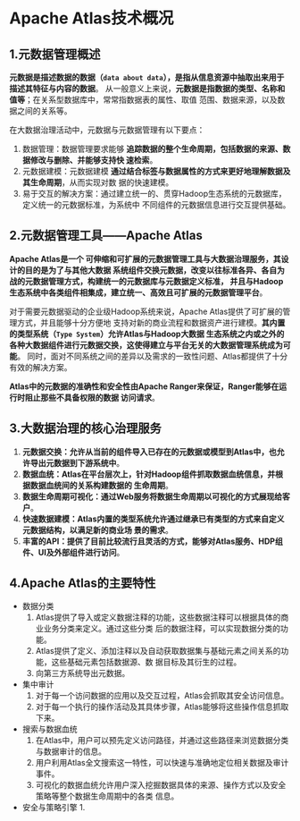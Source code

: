 Apache Atlas技术概况
===================================================================================
## 1.元数据管理概述
**元数据是描述数据的数据（`data about data`），是指从信息资源中抽取出来用于描述其特征与内容的数据**。
从一般意义上来说，**元数据是指数据的类型、名称和值等**；在关系型数据库中，常常指数据表的属性、取值
范围、数据来源，以及数据之间的关系等。

在大数据治理活动中，元数据与元数据管理有以下要点：
1. 数据管理：数据管理要求能够 **追踪数据的整个生命周期，包括数据的来源、数据修改与删除、并能够支持快
速检索**。
2. 元数据建模：元数据建模 **通过结合标签与数据属性的方式来更好地理解数据及其生命周期**，从而实现对数
据的快速建模。
3. 易于交互的解决方案：通过建立统一的、贯穿Hadoop生态系统的元数据库，定义统一的元数据标准，为系统中
不同组件的元数据信息进行交互提供基础。

## 2.元数据管理工具——Apache Atlas
**Apache Atlas是一个 可伸缩和可扩展的元数据管理工具与大数据治理服务，其设计的目的是为了与其他大数据
系统组件交换元数据，改变以往标准各异、各自为战的元数据管理方式，构建统一的元数据库与元数据定义标准，
并且与Hadoop生态系统中各类组件相集成，建立统一、高效且可扩展的元数据管理平台**。

对于需要元数据驱动的企业级Hadoop系统来说，Apache Atlas提供了可扩展的管理方式，并且能够十分方便地
支持对新的商业流程和数据资产进行建模。**其内置的类型系统（`Type System`）允许Atlas与Hadoop大数据
生态系统之内或之外的各种大数据组件进行元数据交换，这使得建立与平台无关的大数据管理系统成为可能**。
同时，面对不同系统之间的差异以及需求的一致性问题、Atlas都提供了十分有效的解决方案。

**Atlas中的元数据的准确性和安全性由Apache Ranger来保证，Ranger能够在运行时阻止那些不具备权限的数据
访问请求**。

## 3.大数据治理的核心治理服务
1. **元数据交换：允许从当前的组件导入已存在的元数据或模型到Atlas中，也允许导出元数据到下游系统中**。
2. **数据血统：Atlas在平台层次上，针对Hadoop组件抓取数据血统信息，并根据数据血统间的关系构建数据的
生命周期**。
3. **数据生命周期可视化：通过Web服务将数据生命周期以可视化的方式展现给客户**。
4. **快速数据建模：Atlas内置的类型系统允许通过继承已有类型的方式来自定义元数据结构，以满足新的商业场
景的需求**。
5. **丰富的API：提供了目前比较流行且灵活的方式，能够对Atlas服务、HDP组件、UI及外部组件进行访问**。

## 4.Apache Atlas的主要特性
+ 数据分类
    1. Atlas提供了导入或定义数据注释的功能，这些数据注释可以根据具体的商业业务分类来定义。通过这些分类
    后的数据注释，可以实现数据分类的功能。
    2. Atlas提供了定义、添加注释以及自动获取数据集与基础元素之间关系的功能，这些基础元素包括数据源、数
    据目标及其衍生的过程。
    3. 向第三方系统导出元数据。
+ 集中审计
    1. 对于每一个访问数据的应用以及交互过程，Atlas会抓取其安全访问信息。
    2. 对于每一个执行的操作活动及其具体步骤，Atlas能够将这些操作信息抓取下来。
+ 搜索与数据血统
    1. 在Atlas中，用户可以预先定义访问路径，并通过这些路径来浏览数据分类与数据审计的信息。
    2. 用户利用Atlas全文搜索这一特性，可以快速与准确地定位相关数据及审计事件。
    3. 可视化的数据血统允许用户深入挖掘数据具体的来源、操作方式以及安全策略等整个数据生命周期中的各类
    信息。
+ 安全与策略引擎
    1. 





